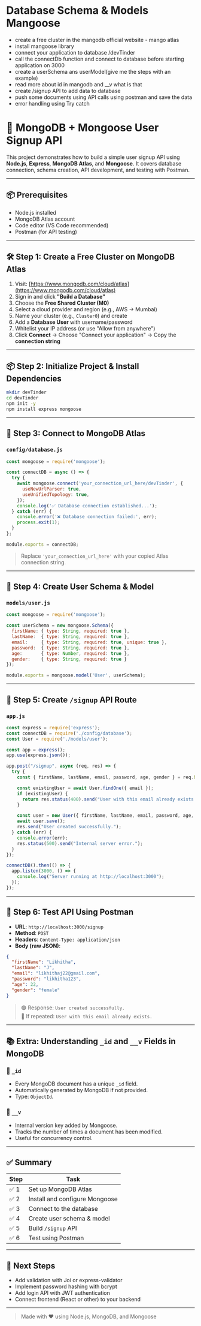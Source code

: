 # Database Schema & Models Mangoose

- create a free cluster in the mangodb official website - mango atlas
- install mangoose library
- connect  your application to database <connectionURL>/devTinder
- call the connectDb function  and connect to database before starting application on 3000
- create a userSchema  ans userModel(give me the steps with an example)
- read more about id in mangodb and __v what is that 
- create /signup API to add data to database
- push some documents using  API calls using postman and save the data 
- error handling using Try catch



# 🚀 MongoDB + Mongoose User Signup API

This project demonstrates how to build a simple user signup API using **Node.js**, **Express**, **MongoDB Atlas**, and **Mongoose**. It covers database connection, schema creation, API development, and testing with Postman.

---

## 📦 Prerequisites

- Node.js installed
- MongoDB Atlas account
- Code editor (VS Code recommended)
- Postman (for API testing)

---

## 🛠️ Step 1: Create a Free Cluster on MongoDB Atlas

1. Visit: [https://www.mongodb.com/cloud/atlas](https://www.mongodb.com/cloud/atlas)
2. Sign in and click **"Build a Database"**
3. Choose the **Free Shared Cluster (M0)**
4. Select a cloud provider and region (e.g., AWS → Mumbai)
5. Name your cluster (e.g., `Cluster0`) and create
6. Add a **Database User** with username/password
7. Whitelist your IP address (or use "Allow from anywhere")
8. Click **Connect** → Choose "Connect your application" → Copy the **connection string**

---

## 📦 Step 2: Initialize Project & Install Dependencies

```bash
mkdir devTinder
cd devTinder
npm init -y
npm install express mongoose
```

---

## 🔌 Step 3: Connect to MongoDB Atlas

### `config/database.js`

```js
const mongoose = require('mongoose');

const connectDB = async () => {
  try {
    await mongoose.connect('your_connection_url_here/devTinder', {
      useNewUrlParser: true,
      useUnifiedTopology: true,
    });
    console.log('✅ Database connection established...');
  } catch (err) {
    console.error('❌ Database connection failed:', err);
    process.exit(1);
  }
};

module.exports = connectDB;
```

> Replace `'your_connection_url_here'` with your copied Atlas connection string.

---

## 🧬 Step 4: Create User Schema & Model

### `models/user.js`

```js
const mongoose = require('mongoose');

const userSchema = new mongoose.Schema({
  firstName: { type: String, required: true },
  lastName:  { type: String, required: true },
  email:     { type: String, required: true, unique: true },
  password:  { type: String, required: true },
  age:       { type: Number, required: true },
  gender:    { type: String, required: true }
});

module.exports = mongoose.model('User', userSchema);
```

---

## 📄 Step 5: Create `/signup` API Route

### `app.js`

```js
const express = require('express');
const connectDB = require('./config/database');
const User = require('./models/user');

const app = express();
app.use(express.json());

app.post("/signup", async (req, res) => {
  try {
    const { firstName, lastName, email, password, age, gender } = req.body;

    const existingUser = await User.findOne({ email });
    if (existingUser) {
      return res.status(400).send("User with this email already exists.");
    }

    const user = new User({ firstName, lastName, email, password, age, gender });
    await user.save();
    res.send("User created successfully.");
  } catch (err) {
    console.error(err);
    res.status(500).send("Internal server error.");
  }
});

connectDB().then(() => {
  app.listen(3000, () => {
    console.log("Server running at http://localhost:3000");
  });
});
```

---

## 📩 Step 6: Test API Using Postman

- **URL**: `http://localhost:3000/signup`
- **Method**: `POST`
- **Headers**: `Content-Type: application/json`
- **Body (raw JSON)**:

```json
{
  "firstName": "Likhitha",
  "lastName": "J",
  "email": "likhithaj22@gmail.com",
  "password": "likhitha123",
  "age": 22,
  "gender": "female"
}
```

> 🟢 Response: `User created successfully.`  
> 🔁 If repeated: `User with this email already exists.`

---

## 📚 Extra: Understanding `_id` and `__v` Fields in MongoDB

### 🔸 `_id`
- Every MongoDB document has a unique `_id` field.
- Automatically generated by MongoDB if not provided.
- Type: `ObjectId`.

### 🔸 `__v`
- Internal version key added by Mongoose.
- Tracks the number of times a document has been modified.
- Useful for concurrency control.

---

## ✅ Summary

| Step | Task |
|------|------|
| ✅ 1 | Set up MongoDB Atlas |
| ✅ 2 | Install and configure Mongoose |
| ✅ 3 | Connect to the database |
| ✅ 4 | Create user schema & model |
| ✅ 5 | Build `/signup` API |
| ✅ 6 | Test using Postman |

---

## 🔐 Next Steps

- Add validation with Joi or express-validator
- Implement password hashing with bcrypt
- Add login API with JWT authentication
- Connect frontend (React or other) to your backend

---

> Made with ❤️ using Node.js, MongoDB, and Mongoose
